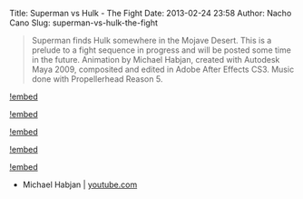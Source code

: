 Title: Superman vs Hulk - The Fight
Date: 2013-02-24 23:58
Author: Nacho Cano
Slug: superman-vs-hulk-the-fight

> Superman finds Hulk somewhere in the Mojave Desert. This is a prelude
> to a fight sequence in progress and will be posted some time in the
> future. Animation by Michael Habjan, created with Autodesk Maya 2009,
> composited and edited in Adobe After Effects CS3. Music done with
> Propellerhead Reason 5.

[!embed](https://www.youtube.com/watch?v=L6dj7YCEKhw)

[!embed](https://www.youtube.com/watch?v=BbizTBYs-rQ)

[!embed](https://www.youtube.com/watch?v=CDBNB2hk5t0)

[!embed](https://www.youtube.com/watch?v=nvoWwY64S5w)

[!embed](https://www.youtube.com/watch?v=pBbsvavno8I)

- Michael Habjan | [youtube.com][]

  [youtube.com]: https://www.youtube.com/user/mhabjan
    "Superman vs Hulk - The Fight"
